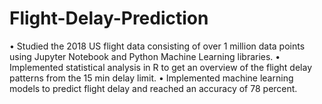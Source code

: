 # Flight-Delay-Prediction
•	Studied the 2018 US flight data consisting of over 1 million data points using Jupyter Notebook and Python Machine Learning libraries.
•	Implemented statistical analysis in R to get an overview of the flight delay patterns from the 15 min delay limit.
•	Implemented machine learning models to predict flight delay and reached an accuracy of 78 percent.
